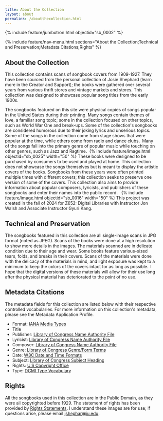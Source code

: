 ```yaml
---
title: About the Collection
layout: about
permalink: /aboutthecollection.html
---
```


{% include feature/jumbotron.html objectid="sb_0002" %}

{% include feature/nav-menu.html sections="About the Collection;Technical and Preservation;Metadata Citations;Rights" %}

## About the Collection

This collection contains scans of songbook covers from 1909-1927. They have been sourced from the personal collection of Josie Shephard (learn more in the Creator and Support); the books were gathered over several years from various thrift stores and vintage markets and stores. This collection was designed to showcase popular song titles from the early 1900s.  

The songbooks featured on this site were physical copies of songs popular in the United States during their printing. Many songs contain themes of love, a familiar song topic; some in the collection focused on other topics, such as World War One and break-ups. Some of the collection's songbooks are considered humorous due to their joking lyrics and unserious topics. Some of the songs in the collection come from stage shows that were popular at the time, while others come from radio and dance clubs.  Many of the songs fall into the primary genre of popular music while touching on other genres, such as Jazz and Ragtime. 
 {% include feature/image.html objectid="sb_0025" width="50" %}
These books were designed to be purchased by consumers to be used and played at home. This collection does not showcase the songs themselves but is meant to display the artistic covers of the books. Songbooks from these years were often printed multiple times with different covers; this collection seeks to preserve one version of some of the covers. This collection also aims to provide information about popular composers, lyricists, and publishers of these songbooks and enter their names into the public record.   
 {% include feature/image.html objectid="sb_0016" width="50" %}
This project was created in the fall of 2024 for Z652: Digital Libraries with Instructor Jon Walsh and Associate Instructor Gyuri Kang. 

## Technical and Preservation

The songbooks featured in this collection are all single-image scans in JPG format (noted as JPEG). Scans of the books were done at a high resolution to show more details in the images. The materials scanned are in delicate condition due to their age and wear. Some books feature various-sized tears, folds, and breaks in their covers. Scans of the materials were done with the delicacy of the materials in mind, and light exposure was kept to a minimum to keep the colors of the covers intact for as long as possible. I hope that the digital versions of these materials will allow for their use long after the physical material has deteriorated to the point of no use.  

## Metadata Citations

The metadata fields for this collection are listed below with their respective controlled vocabularies. For more information on this collection's metadata, please see the Metadata Application Profile.

* Format: [IANA Media Types](https://www.iana.org/assignments/media-types/media-types.xhtml) 
* Title  
* Publisher: [Library of Congress Name Authority File](https://id.loc.gov/authorities/names.html)
* Lyricist: [Library of Congress Name Authority File](https://id.loc.gov/authorities/names.html) 
* Composer: [Library of Congress Name Authority File](https://id.loc.gov/authorities/names.html)
* Genre: [Library of Congress Genre/Form Terms](https://www.loc.gov/aba/publications/FreeLCGFT/freelcgft.html)
* Date: [W3C Date and Time Formats](https://www.w3.org/TR/NOTE-datetime) 
* Subject: [Library of Congress Subject Heading](https://www.loc.gov/aba/publications/FreeLCSH/freelcsh.html)		 
* Rights: [U.S Copyright Office](https://copyright.gov) 
* Type: [DCMI Type Vocabulary](https://www.dublincore.org/specifications/dublin-core/dcmi-type-vocabulary/)

## Rights
All the songbooks used in this collection are in the Public Domain, as they were all copyrighted before 1929. The statement of rights has been provided by [Rights Statements](https://rightsstatements.org/en/). I understand these images are for use; if questions arise, please email jshephar@iu.edu.  
